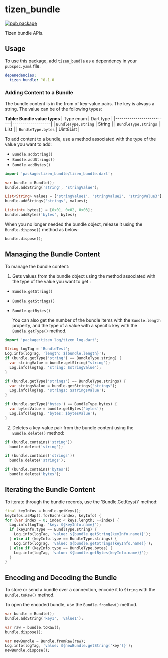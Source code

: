 # tizen_bundle

[![pub package](https://img.shields.io/pub/v/tizen_bundle.svg)](https://pub.dev/packages/tizen_bundle)

Tizen bundle APIs.

## Usage

To use this package, add `tizen_bundle` as a dependency in your `pubspec.yaml` file.

```yaml
depenedencies:
  tizen_bundle: ^0.1.0
```

### Adding Content to a Bundle

The bundle content is in the from of key-value pairs. The key is always a string. The value can be of the following types:

**Table: Bundle value types**
| Type enum                | Dart type         |
|--------------------------|-------------------|
| `BundleType.string`      | String            |
| `BundleType.strings`     | List<String>      |
| `BundleType.bytes`       | Uint8List         |

To add content to a bundle, use a method associated with the type of the value you want to add:

- `Bundle.addString()`
- `Bundle.addStrings()`
- `Bundle.addBytes()`

```dart
import 'package:tizen_bundle/tizen_bundle.dart';

var bundle = Bundle();
bundle.addString('string', 'stringValue');

List<String> values = ['stringValue1', 'stringValue2', 'stringValue3'];
bundle.addStrings('strings', values);

List<int> bytes[] = [0x01, 0x02, 0x03];
bundle.addBytes('bytes', bytes);
```

When you no longer needed the bundle object, release it using the `Bundle.dispose()` method as below:

``` dart
bundle.dispose();
```

## Managing the Bundle Content

To manage the bundle content:

1. Gets values from the bundle object using the method associated with the type of the value you want to get :

- `Bundle.getString()`
- `Bundle.getStrings()`
- `Bundle.getBytes()`

  You can also get the number of the bundle items with the `Bundle.length` property, and the type of a value with a specific key with the `Bundle.getType()` method.

```dart
import 'package:tizen_log/tizen_log.dart';

String logTag = 'BundleTest';
Log.info(logTag, 'length: ${bundle.length}');
if (bundle.getType('string') == BundleType.string) {
  var stringValue = bundle.getString("string");
  Log.info(logTag, 'string: $stringValue');
}

if (bundle.getType('strings') == BundleType.strings) {
  var stringsValue = bundle.getStrings("strings");
  Log.info(logTag, 'strings: $stringsValue');
}

if (bundle.getType('bytes') == BundleType.bytes) {
  var bytesValue = bundle.getBytes('bytes');
  Log.info(logTag, 'bytes: $bytesValue');
}
```

2. Deletes a key-value pair from the bundle content using the `Bundle.delete()` method:

```dart
if (bundle.contains('string'))
  bundle.delete('string');

if (bundle.contains('strings'))
  bundle.delete('strings');

if (bundle.contains('bytes'))
  bundle.delete('bytes');
```

## Iterating the Bundle Content

To iterate through the bundle records, use the 'Bundle.GetKeys()' method:

```dart
final keyInfos = bundle.getKeys();
keyInfos.asMap().forEach((index, keyInfo) {
for (var index = 0; index < keys.length; ++index) {
  Log.info(logTag, 'key: ${keyInfo.name}');
  if (keyInfo.type == BundlType.string) {
    Log.info(logTag, 'value: ${bundle.getString(keyInfo.name)}');
  } else if (keyInfo.type == BundleType.strings) {
    Log.info(logTag, 'value: ${bundle.getStrings(keyInfo.name)}');
  } else if (keyInfo.type == BundleType.bytes) {
    Log.info(logTag, 'value: ${bundle.getBytes(keyInfo.name)}');
  }
}

```

## Encoding and Decoding the Bundle

To store or send a bundle over a connection, encode it to `String` with the `Bundle.toRaw()` method.

To open the encoded bundle, use the `Bundle.fromRaw()` method.

```dart
var bundle = Bundle();
bundle.addString('key1', 'value1');

var raw = bundle.toRaw();
bundle.dispose();

var newBundle = Bundle.fromRaw(raw);
Log.info(logTag, 'value: ${newBundle.getString('key')}');
newBundle.dispose();
```
